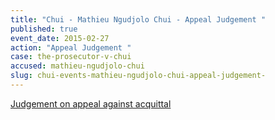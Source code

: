 ```yaml
---
title: "Chui - Mathieu Ngudjolo Chui - Appeal Judgement "
published: true
event_date: 2015-02-27
action: "Appeal Judgement "
case: the-prosecutor-v-chui
accused: mathieu-ngudjolo-chui
slug: chui-events-mathieu-ngudjolo-chui-appeal-judgement-
---
```


[Judgement on appeal against acquittal](http://www.icc-cpi.int/iccdocs/doc/doc1957802.pdf)

